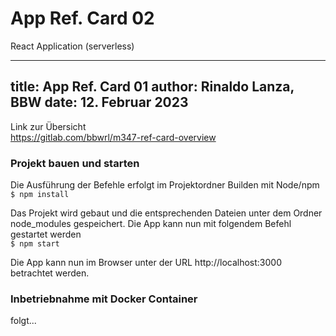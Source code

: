 
# App Ref. Card 02
React Application (serverless)

---
title: App Ref. Card 01
author: Rinaldo Lanza, BBW
date: 12. Februar 2023
---

Link zur Übersicht<br/>
https://gitlab.com/bbwrl/m347-ref-card-overview


### Projekt bauen und starten
Die Ausführung der Befehle erfolgt im Projektordner
Builden mit Node/npm<br/>
```$ npm install```

Das Projekt wird gebaut und die entsprechenden Dateien unter dem Ordner node_modules gespeichert.
Die App kann nun mit folgendem Befehl gestartet werden<br/>
```$ npm start```

Die App kann nun im Browser unter der URL http://localhost:3000 betrachtet werden.


### Inbetriebnahme mit Docker Container
folgt...



